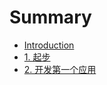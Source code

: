 # Summary

* [Introduction](README.md)
* [1. 起步](content/start.md)
* [2. 开发第一个应用](content/project.md)

